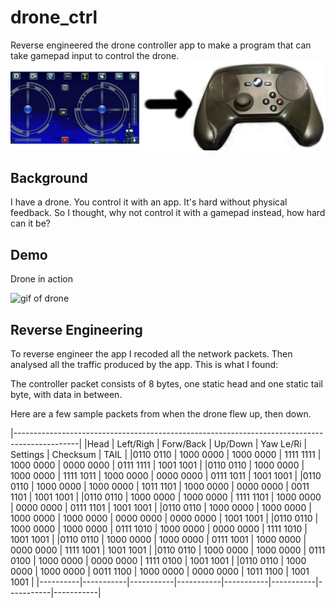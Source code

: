 # drone_ctrl
Reverse engineered the drone controller app to make a program that can take gamepad input to control the drone.
![one image, thousand words](https://github.com/dumheter/drone_ctrl/blob/master/resources/tldr.png?raw=true)


## Background
I have a drone. You control it with an app. It's hard without physical feedback.
So I thought, why not control it with a gamepad instead, how hard can it be?

## Demo
Drone in action

![gif of drone](https://github.com/dumheter/drone_ctrl/blob/master/resources/demo.gif?raw=true)

## Reverse Engineering
To reverse engineer the app I recoded all the network packets. Then analysed all the traffic produced by the app.
This is what I found:

The controller packet consists of 8 bytes, one static head and one static tail byte, with data in between.

Here are a few sample packets from when the drone flew up, then down.

|----------------------------------------------------------------------------------------------|
|Head      | Left/Righ | Forw/Back | Up/Down   | Yaw Le/Ri | Settings  | Checksum  | TAIL      |
|0110 0110 | 1000 0000 | 1000 0000 | 1111 1111 | 1000 0000 | 0000 0000 | 0111 1111 | 1001 1001 |
|0110 0110 | 1000 0000 | 1000 0000 | 1111 1011 | 1000 0000 | 0000 0000 | 0111 1011 | 1001 1001 |
|0110 0110 | 1000 0000 | 1000 0000 | 1011 1101 | 1000 0000 | 0000 0000 | 0011 1101 | 1001 1001 |
|0110 0110 | 1000 0000 | 1000 0000 | 1111 1101 | 1000 0000 | 0000 0000 | 0111 1101 | 1001 1001 |
|0110 0110 | 1000 0000 | 1000 0000 | 1000 0000 | 1000 0000 | 0000 0000 | 0000 0000 | 1001 1001 |
|0110 0110 | 1000 0000 | 1000 0000 | 0111 1010 | 1000 0000 | 0000 0000 | 1111 1010 | 1001 1001 |
|0110 0110 | 1000 0000 | 1000 0000 | 0111 1001 | 1000 0000 | 0000 0000 | 1111 1001 | 1001 1001 |
|0110 0110 | 1000 0000 | 1000 0000 | 0111 0100 | 1000 0000 | 0000 0000 | 1111 0100 | 1001 1001 |
|0110 0110 | 1000 0000 | 1000 0000 | 0011 1100 | 1000 0000 | 0000 0000 | 1011 1100 | 1001 1001 |
|----------|-----------|-----------|-----------|-----------|-----------|-----------|-----------|
